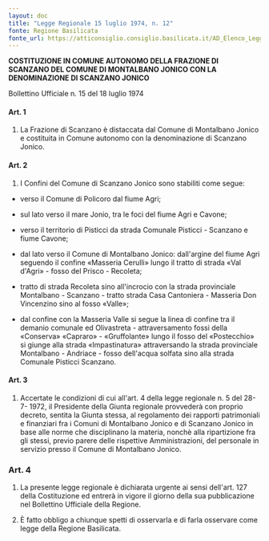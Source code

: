 ```yaml
---
layout: doc
title: "Legge Regionale 15 luglio 1974, n. 12"
fonte: Regione Basilicata
fonte_url: https://atticonsiglio.consiglio.basilicata.it/AD_Elenco_Leggi?Codice=2219
---
```


__COSTITUZIONE IN COMUNE AUTONOMO DELLA FRAZIONE DI SCANZANO DEL COMUNE DI MONTALBANO JONICO CON LA DENOMINAZIONE DI SCANZANO JONICO__

Bollettino Ufficiale n. 15 del 18 luglio 1974

#### Art. 1

1. La Frazione di Scanzano è distaccata dal Comune di Montalbano Jonico e costituita in Comune autonomo con la denominazione di Scanzano Jonico.

#### Art. 2

1. I Confini del Comune di Scanzano Jonico sono stabiliti come segue:

- verso il Comune di Policoro dal fiume Agri;

- sul lato verso il mare Jonio, tra le foci del fiume Agri e Cavone;

- verso il territorio di Pisticci da strada Comunale Pisticci - Scanzano e fiume Cavone;

- dal lato verso il Comune di Montalbano Jonico: dall'argine del fiume Agri seguendo il confine «Masseria Cerulli» lungo il tratto di strada «Val d'Agri» - fosso del Prisco - Recoleta;

- tratto di strada Recoleta sino all'incrocio con la strada provinciale Montalbano - Scanzano - tratto strada Casa Cantoniera - Masseria Don Vincenzino sino al fosso «Valle»;

- dal confine con la Masseria Valle si segue la linea di confine tra il demanio comunale ed Olivastreta - attraversamento fossi della «Conserva» «Capraro» - «Gruffolante» lungo il fosso del «Postecchio» si giunge alla strada «Impastinatura» attraversando la strada provinciale Montalbano - Andriace - fosso dell'acqua solfata sino alla strada Comunale Pisticci Scanzano.

#### Art. 3

1. Accertate le condizioni di cui all'art. 4 della legge regionale n. 5 del 28- 7- 1972, il Presidente della Giunta regionale provvederà con proprio decreto, sentita la Giunta stessa, al regolamento dei rapporti patrimoniali e finanziari fra i Comuni di Montalbano Jonico e di Scanzano Jonico in base alle norme che disciplinano la materia, nonchè alla ripartizione fra gli stessi, previo parere delle rispettive Amministrazioni, del personale in servizio presso il Comune di Montalbano Jonico.

### Art. 4

1. La presente legge regionale è dichiarata urgente ai sensi dell'art. 127 della Costituzione ed entrerà in vigore il giorno della sua pubblicazione nel Bollettino Ufficiale della Regione.

2. È fatto obbligo a chiunque spetti di osservarla e di farla osservare come legge della Regione Basilicata.
